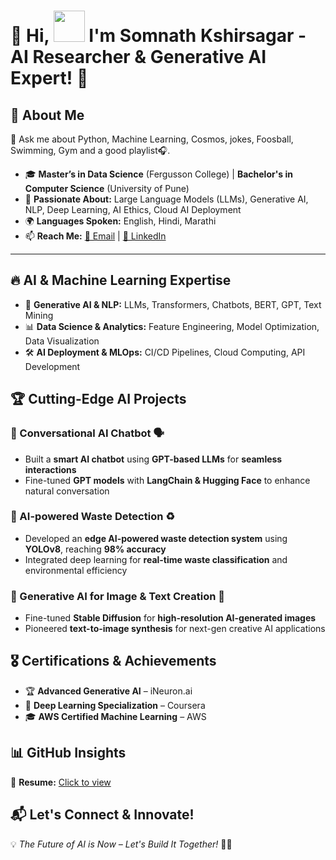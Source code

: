 # 🌟 Hi, <img alt="" src="https://media1.tenor.com/images/e5a6c8fff7422d5a137feade378401ac/tenor.gif?itemid=5530137" width="50px">  I'm Somnath Kshirsagar - AI Researcher & Generative AI Expert! 🤖

## 🌟 About Me

💬 Ask me about Python, Machine Learning, Cosmos, jokes, Foosball, Swimming, Gym and a good playlist🎧.

- 🎓 **Master’s in Data Science** (Fergusson College) | **Bachelor's in Computer Science** (University of Pune)
- 🧠 **Passionate About:** Large Language Models (LLMs), Generative AI, NLP, Deep Learning, AI Ethics, Cloud AI Deployment
- 🌍 **Languages Spoken:** English, Hindi, Marathi
- 📫 **Reach Me:** [📧 Email](mailto\:somanathtk198@gmail.com) | [💼 LinkedIn](https://www.linkedin.com/in/somnath-kshirsagar/) 

---

## 🔥 AI & Machine Learning Expertise

- 🤖 **Generative AI & NLP:** LLMs, Transformers, Chatbots, BERT, GPT, Text Mining
- 📊 **Data Science & Analytics:** Feature Engineering, Model Optimization, Data Visualization
- 🛠️ **AI Deployment & MLOps:** CI/CD Pipelines, Cloud Computing, API Development

## 🏆 Cutting-Edge AI Projects

### 🔹 Conversational AI Chatbot 🗣️

- Built a **smart AI chatbot** using **GPT-based LLMs** for **seamless interactions**
- Fine-tuned **GPT models** with **LangChain & Hugging Face** to enhance natural conversation

### 🔹 AI-powered Waste Detection ♻️

- Developed an **edge AI-powered waste detection system** using **YOLOv8**, reaching **98% accuracy**
- Integrated deep learning for **real-time waste classification** and environmental efficiency

### 🔹 Generative AI for Image & Text Creation 🎨

- Fine-tuned **Stable Diffusion** for **high-resolution AI-generated images**
- Pioneered **text-to-image synthesis** for next-gen creative AI applications

## 🎖️ Certifications & Achievements

- 🏆 **Advanced Generative AI** – iNeuron.ai
- 🏅 **Deep Learning Specialization** – Coursera
- 🎓 **AWS Certified Machine Learning** – AWS

## 📊 GitHub Insights

📄 **Resume:** [Click to view](https://drive.google.com/file/d/1wyzDarRBgW_cOO_4M3c6cTZhypVfDKDy/view?usp=sharing)

## 📬 Let's Connect & Innovate!

💡 *The Future of AI is Now – Let's Build It Together!* 🚀🤖


